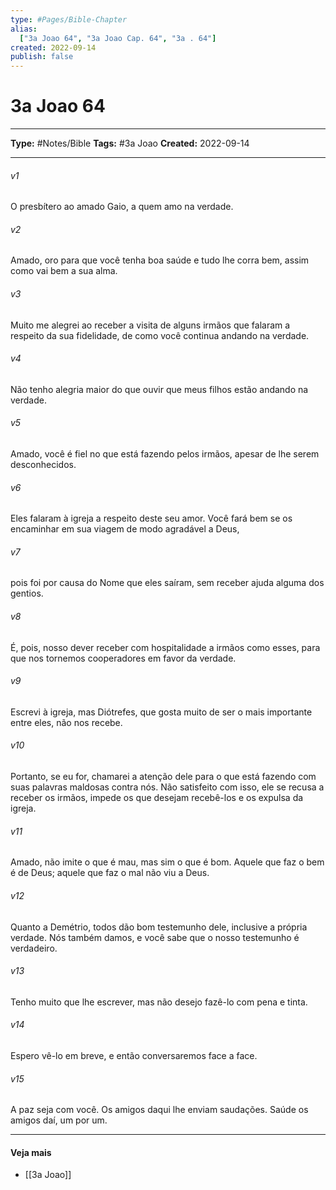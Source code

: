 ```yaml
---
type: #Pages/Bible-Chapter
alias:
  ["3a Joao 64", "3a Joao Cap. 64", "3a . 64"]
created: 2022-09-14
publish: false
---
```


# 3a Joao 64

---

**Type:** #Notes/Bible
**Tags:** #3a Joao
**Created:** 2022-09-14

---

###### v1
O presbítero ao amado Gaio, a quem amo na verdade.
###### v2
Amado, oro para que você tenha boa saúde e tudo lhe corra bem, assim como vai bem a sua alma.
###### v3
Muito me alegrei ao receber a visita de alguns irmãos que falaram a respeito da sua fidelidade, de como você continua andando na verdade.
###### v4
Não tenho alegria maior do que ouvir que meus filhos estão andando na verdade.
###### v5
Amado, você é fiel no que está fazendo pelos irmãos, apesar de lhe serem desconhecidos.
###### v6
Eles falaram à igreja a respeito deste seu amor. Você fará bem se os encaminhar em sua viagem de modo agradável a Deus,
###### v7
pois foi por causa do Nome que eles saíram, sem receber ajuda alguma dos gentios.
###### v8
É, pois, nosso dever receber com hospitalidade a irmãos como esses, para que nos tornemos cooperadores em favor da verdade.
###### v9
Escrevi à igreja, mas Diótrefes, que gosta muito de ser o mais importante entre eles, não nos recebe.
###### v10
Portanto, se eu for, chamarei a atenção dele para o que está fazendo com suas palavras maldosas contra nós. Não satisfeito com isso, ele se recusa a receber os irmãos, impede os que desejam recebê-los e os expulsa da igreja.
###### v11
Amado, não imite o que é mau, mas sim o que é bom. Aquele que faz o bem é de Deus; aquele que faz o mal não viu a Deus.
###### v12
Quanto a Demétrio, todos dão bom testemunho dele, inclusive a própria verdade. Nós também damos, e você sabe que o nosso testemunho é verdadeiro.
###### v13
Tenho muito que lhe escrever, mas não desejo fazê-lo com pena e tinta.
###### v14
Espero vê-lo em breve, e então conversaremos face a face.
###### v15
A paz seja com você. Os amigos daqui lhe enviam saudações. Saúde os amigos daí, um por um.


---

#### Veja mais

- [[3a Joao]]
